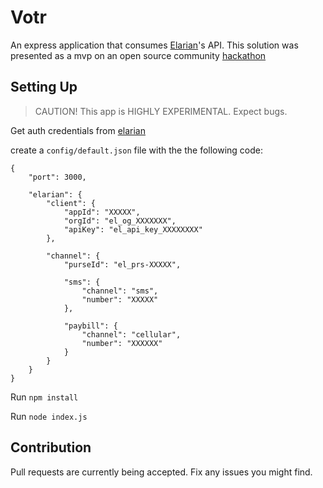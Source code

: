 # Votr
An express application that consumes [Elarian](https://elarian.com)'s API. This solution was presented as a mvp on an open source community [hackathon](https://community.elarian.com/events/details/africas-talking-africas-talking-community-presents-africas-talking-open-hackathon-fintech/)



## Setting Up
> CAUTION! This app is HIGHLY EXPERIMENTAL. Expect bugs.

Get auth credentials from [elarian](https://dashboard.elarian.com/en/providers/setup)

create a `config/default.json` file with the the following code:

```
{
    "port": 3000,

    "elarian": {
        "client": {
            "appId": "XXXXX",
            "orgId": "el_og_XXXXXXX",
            "apiKey": "el_api_key_XXXXXXXX"
        },

        "channel": {
            "purseId": "el_prs-XXXXX",

            "sms": {
                "channel": "sms",
                "number": "XXXXX"
            },

            "paybill": {
                "channel": "cellular",
                "number": "XXXXXX"
            }
        }
    }
}
```

Run `npm install`

Run `node index.js`

## Contribution
Pull requests are currently being accepted. Fix any issues you might find.